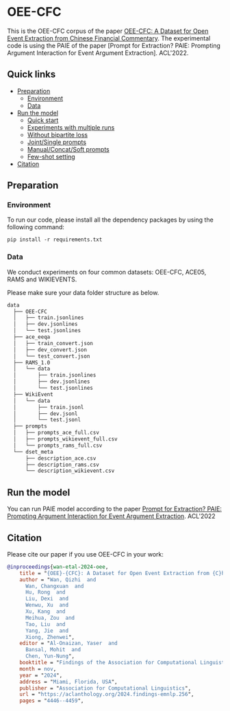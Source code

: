 # OEE-CFC
This is the OEE-CFC corpus of the paper [OEE-CFC: A Dataset for Open Event Extraction from Chinese Financial Commentary](https://aclanthology.org/2024.findings-emnlp.256/). 
The experimental code is using the PAIE of the paper [Prompt for Extraction? PAIE: Prompting Argument Interaction for
Event Argument Extraction]. ACL'2022.


## Quick links

* [Preparation](#preparation)
  * [Environment](#environment)
  * [Data](#data)
* [Run the model](#run-lm-bff)
  * [Quick start](#quick-start)
  * [Experiments with multiple runs](#experiments-with-multiple-runs)
  * [Without bipartite loss](#without-bipartite-loss)
  * [Joint/Single prompts](#joint-prompt-or-not)
  * [Manual/Concat/Soft prompts](#manual-prompt-or-others)
  * [Few-shot setting](#few-shot-setting)
* [Citation](#citation)

## Preparation

### Environment
To run our code, please install all the dependency packages by using the following command:

```
pip install -r requirements.txt
```

### Data
We conduct experiments on four common datasets: OEE-CFC, ACE05, RAMS and WIKIEVENTS.

Please make sure your data folder structure as below.
```bash
data
  ├── OEE-CFC
  │   ├── train.jsonlines
  │   ├── dev.jsonlines
  │   └── test.jsonlines
  ├── ace_eeqa
  │   ├── train_convert.json
  │   ├── dev_convert.json
  │   └── test_convert.json
  ├── RAMS_1.0
  │   └── data
  │       ├── train.jsonlines
  │       ├── dev.jsonlines
  │       └── test.jsonlines
  ├── WikiEvent
  │   └── data
  │       ├── train.jsonl
  │       ├── dev.jsonl
  │       └── test.jsonl
  ├── prompts
  │   ├── prompts_ace_full.csv
  │   ├── prompts_wikievent_full.csv
  │   └── prompts_rams_full.csv
  └── dset_meta
      ├── description_ace.csv
      ├── description_rams.csv
      └── description_wikievent.csv
```

## Run the model
You can run PAIE model according to the paper [Prompt for Extraction? PAIE: Prompting Argument Interaction for
Event Argument Extraction](https://aclanthology.org/2022.acl-long.466/#:~:text=On%20the%20one%20hand%2C%20PAIE,input%20texts%20for%20each%20role.). ACL'2022

## Citation
Please cite our paper if you use OEE-CFC in your work:
```bibtex
@inproceedings{wan-etal-2024-oee,
    title = "{OEE}-{CFC}: A Dataset for Open Event Extraction from {C}hinese Financial Commentary",
    author = "Wan, Qizhi  and
      Wan, Changxuan  and
      Hu, Rong  and
      Liu, Dexi  and
      Wenwu, Xu  and
      Xu, Kang  and
      Meihua, Zou  and
      Tao, Liu  and
      Yang, Jie  and
      Xiong, Zhenwei",
    editor = "Al-Onaizan, Yaser  and
      Bansal, Mohit  and
      Chen, Yun-Nung",
    booktitle = "Findings of the Association for Computational Linguistics: EMNLP 2024",
    month = nov,
    year = "2024",
    address = "Miami, Florida, USA",
    publisher = "Association for Computational Linguistics",
    url = "https://aclanthology.org/2024.findings-emnlp.256",
    pages = "4446--4459",
```
